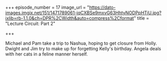 +++
episode_number = 17
image_url = "https://dato-images.imgix.net/151/1471789061-jqCXBSe9mxvG63HhtyNODPpHTiU.jpg?ixlib=rb-1.1.0&ch=DPR%2CWidth&auto=compress%2Cformat"
title = "Lecture Circuit: Part 2"

+++

Michael and Pam take a trip to Nashua, hoping to get closure from Holly. Dwight and Jim try to make up for forgetting Kelly's birthday. Angela deals with her cats in a feline manner herself.
